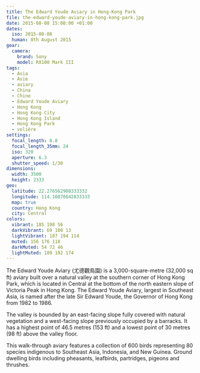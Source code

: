 ```yaml
---
title: The Edward Youde Aviary in Hong-Kong Park
file: the-edward-youde-aviary-in-hong-kong-park.jpg
date: 2015-08-08 15:08:00 +01:00
dates:
  iso: 2015-08-08
  human: 8th August 2015
gear:
  camera:
    brand: Sony
    model: RX100 Mark III
tags:
  - Asia
  - Asie
  - aviary
  - China
  - Chine
  - Edward Youde Aviary
  - Hong Kong
  - Hong Kong City
  - Hong Kong Island
  - Hong Kong Park
  - volière
settings:
  focal_length: 8.8
  focal_length_35mm: 24
  iso: 320
  aperture: 6.3
  shutter_speed: 1/30
dimensions:
  width: 3500
  height: 2333
geo:
  latitude: 22.276562908333332
  longitude: 114.16076642833333
  map: true
  country: Hong Kong
  city: Central
colors:
  vibrant: 185 198 56
  darkVibrant: 69 100 13
  lightVibrant: 187 194 114
  muted: 156 176 118
  darkMuted: 54 72 46
  lightMuted: 189 192 174
---
```


The Edward Youde Aviary (尤德觀鳥園) is a 3,000-square-metre (32,000 sq ft) aviary built over a natural valley at the southern corner of Hong Kong Park, which is located in Central at the bottom of the north eastern slope of Victoria Peak in Hong Kong. The Edward Youde Aviary, largest in Southeast Asia, is named after the late Sir Edward Youde, the Governor of Hong Kong from 1982 to 1986.

The valley is bounded by an east-facing slope fully covered with natural vegetation and a west-facing slope previously occupied by a barracks. It has a highest point of 46.5 metres (153 ft) and a lowest point of 30 metres (98 ft) above the valley floor.

This walk-through aviary features a collection of 600 birds representing 80 species indigenous to Southeast Asia, Indonesia, and New Guinea. Ground dwelling birds including pheasants, leafbirds, partridges, pigeons and thrushes.
